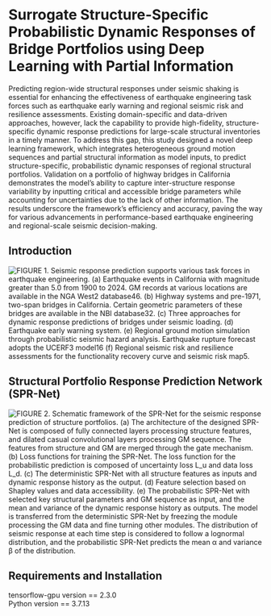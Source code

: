 # **Surrogate Structure-Specific Probabilistic Dynamic Responses of Bridge Portfolios using Deep Learning with Partial Information**

Predicting region-wide structural responses under seismic shaking is essential for enhancing the effectiveness of earthquake engineering task forces such as earthquake early warning and regional seismic risk and resilience assessments. Existing domain-specific and data-driven approaches, however, lack the capability to provide high-fidelity, structure-specific dynamic response predictions for large-scale structural inventories in a timely manner. To address this gap, this study designed a novel deep learning framework, which integrates heterogeneous ground motion sequences and partial structural information as model inputs, to predict structure-specific, probabilistic dynamic responses of regional structural portfolios. Validation on a portfolio of highway bridges in California demonstrates the model’s ability to capture inter-structure response variability by inputting critical and accessible bridge parameters while accounting for uncertainties due to the lack of other information. The results underscore the framework’s efficiency and accuracy, paving the way for various advancements in performance-based earthquake engineering and regional-scale seismic decision-making.

## Introduction
![FIGURE 1. Seismic response prediction supports various task forces in earthquake engineering. (a) Earthquake events in California with magnitude greater than 5.0 from 1900 to 2024. GM records at various locations are available in the NGA West2 database46. (b) Highway systems and pre-1971, two-span bridges in California. Certain geometric parameters of these bridges are available in the NBI database32. (c) Three approaches for dynamic response predictions of bridges under seismic loading. (d) Earthquake early warning system. (e) Regional ground motion simulation through probabilistic seismic hazard analysis. Earthquake rupture forecast adopts the UCERF3 model16 (f) Regional seismic risk and resilience assessments for the functionality recovery curve and seismic risk map5.](https://github.com/Ning-Civil/SPR-Net/blob/main/data/figure_1.png)

## Structural Portfolio Response Prediction Network (SPR-Net)
![FIGURE 2. Schematic framework of the SPR-Net for the seismic response prediction of structure portfolios. (a) The architecture of the designed SPR-Net is composed of fully connected layers processing structure features, and dilated casual convolutional layers processing GM sequence. The features from structure and GM are merged through the gate mechanism. (b) Loss functions for training the SPR-Net. The loss function for the probabilistic prediction is composed of uncertainty loss L_u and data loss L_d. (c) The deterministic SPR-Net with all structure features as inputs and dynamic response history as the output. (d) Feature selection based on Shapley values and data accessibility. (e) The probabilistic SPR-Net with selected key structural parameters and GM sequence as input, and the mean and variance of the dynamic response history as outputs. The model is transferred from the deterministic SPR-Net by freezing the module processing the GM data and fine turning other modules. The distribution of seismic response at each time step is considered to follow a lognormal distribution, and the probabilistic SPR-Net predicts the mean α and variance β of the distribution. ](https://github.com/Ning-Civil/SPR-Net/blob/main/data/figure_2.png)

## Requirements and Installation
tensorflow-gpu version == 2.3.0\
Python version == 3.7.13
